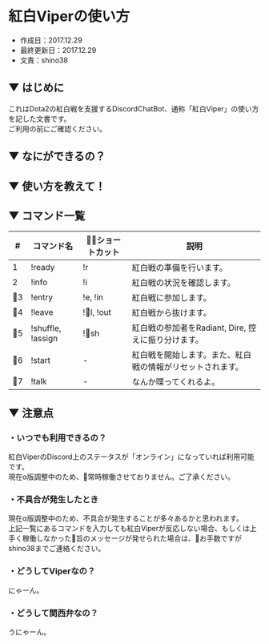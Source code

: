 # 紅白Viperの使い方
* 作成日：2017.12.29
* 最終更新日：2017.12.29
* 文責：shino38

## ▼ はじめに
これはDota2の紅白戦を支援するDiscordChatBot、通称「紅白Viper」の使い方を記した文書です。  
ご利用の前にご確認ください。
## ▼ なにができるの？

## ▼ 使い方を教えて！
## ▼ コマンド一覧
|#|コマンド名|ショートカット|説明|
|----|----|----|----|
|1|!ready|!r|紅白戦の準備を行います。
|2|!info|!i|紅白戦の状況を確認します。
|3|!entry|!e, !in|紅白戦に参加します。
|4|!leave|!l, !out|紅白戦から抜けます。
|5|!shuffle, !assign|!sh|紅白戦の参加者をRadiant, Dire, 控えに振り分けます。
|6|!start|-|紅白戦を開始します。また、紅白戦の情報がリセットされます。
|7|!talk|-|なんか喋ってくれるよ。



## ▼ 注意点
### ・いつでも利用できるの？
紅白ViperのDiscord上のステータスが「オンライン」になっていれば利用可能です。  
現在α版調整中のため、常時稼働させておりません。ご了承ください。 
### ・不具合が発生したとき
現在α版調整中のため、不具合が発生することが多々あるかと思われます。  
上記一覧にあるコマンドを入力しても紅白Viperが反応しない場合、もしくは上手く稼働しなかった旨のメッセージが発せられた場合は、お手数ですがshino38までご連絡ください。
### ・どうしてViperなの？
にゃーん。
### ・どうして関西弁なの？
うにゃーん。
